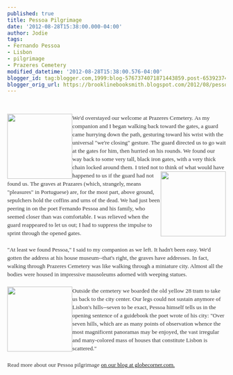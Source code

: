 ```yaml
---
published: true
title: Pessoa Pilgrimage
date: '2012-08-28T15:38:00.000-04:00'
author: Jodie
tags:
- Fernando Pessoa
- Lisbon
- pilgrimage
- Prazeres Cemetery
modified_datetime: '2012-08-28T15:38:00.576-04:00'
blogger_id: tag:blogger.com,1999:blog-5767374071871443859.post-6539237434965911816
blogger_orig_url: https://brooklinebooksmith.blogspot.com/2012/08/pessoa-pilgrimage.html
---
```


<br /><div style="color: #333333; font-family: Georgia, 'Times New Roman', 'Bitstream Charter', Times, serif; font-size: 13.333333969116211px; line-height: 19px;"><a data-mce-href="https://globecornerbookstore.com/blogs/wp-content/uploads/2012/08/IMG_7840.jpg" href="https://globecornerbookstore.com/blogs/wp-content/uploads/2012/08/IMG_7840.jpg"><img alt="" class="alignleft size-thumbnail wp-image-8120" data-mce-src="https://globecornerbookstore.com/blogs/wp-content/uploads/2012/08/IMG_7840-150x150.jpg" height="150" src="https://globecornerbookstore.com/blogs/wp-content/uploads/2012/08/IMG_7840-150x150.jpg" style="border: 0px; cursor: default; float: left;" title="IMG_7840" width="150" /></a>We'd overstayed our welcome at Prazeres Cemetery. As my companion and I began walking back toward the gates, a guard came hurrying down the path, gesturing toward his wrist with the universal "we're closing" gesture. The guard directed us to go wait at the gates for him, then hurried on his rounds. We found our way back to some very tall, black iron gates, with a very thick chain locked around them. I tried not to<a data-mce-href="https://globecornerbookstore.com/blogs/wp-content/uploads/2012/08/IMG_7853.jpg" href="https://globecornerbookstore.com/blogs/wp-content/uploads/2012/08/IMG_7853.jpg"><img alt="" class="alignright size-thumbnail wp-image-8118" data-mce-src="https://globecornerbookstore.com/blogs/wp-content/uploads/2012/08/IMG_7853-150x150.jpg" height="150" src="https://globecornerbookstore.com/blogs/wp-content/uploads/2012/08/IMG_7853-150x150.jpg" style="border: 0px; cursor: default; float: right;" title="IMG_7853" width="150" /></a>&nbsp;think of what would have happened to us if the guard had not found us. The graves at Prazares (which, strangely, means "pleasures" in Portuguese) are, for the most part, above ground, sepulchers&nbsp;hold the coffins and urns of the dead. We had just been peering in on the poet Fernando Pessoa&nbsp;and his family, who seemed closer than was comfortable. I was relieved when the guard&nbsp;reappeared to let us out; I had to suppress the impulse to sprint through the opened gates.</div><div style="color: #333333; font-family: Georgia, 'Times New Roman', 'Bitstream Charter', Times, serif; font-size: 13.333333969116211px; line-height: 19px;"><br /></div><div style="color: #333333; font-family: Georgia, 'Times New Roman', 'Bitstream Charter', Times, serif; font-size: 13.333333969116211px; line-height: 19px;">"At least we found Pessoa," I said to my companion as we left. It hadn't been easy. We'd gotten the&nbsp;address at his house museum--that's right, the graves have addresses. In fact, walking through Prazeres&nbsp;Cemetery was like walking through a miniature city. Almost all the bodies were housed in impressive mausoleums adorned with weeping statues.<br /><br /><a data-mce-href="https://globecornerbookstore.com/blogs/wp-content/uploads/2012/08/tram_28.gif" href="https://globecornerbookstore.com/blogs/wp-content/uploads/2012/08/tram_28.gif"><img alt="" class="alignleft size-thumbnail wp-image-8123" data-mce-src="https://globecornerbookstore.com/blogs/wp-content/uploads/2012/08/tram_28-150x150.gif" height="150" src="https://globecornerbookstore.com/blogs/wp-content/uploads/2012/08/tram_28-150x150.gif" style="border: 0px; cursor: default; float: left;" title="tram_28" width="150" /></a>Outside the cemetery we boarded the old yellow 28 tram to take us back to the city center. Our&nbsp;legs could not sustain anymore of Lisbon's hills--seven to be exact, Pessoa himself tells us in the opening sentence of a guidebook the poet wrote of his city: "Over seven hills, which are as many points of observation whence the most magnificent panoramas may be enjoyed, the vast irregular and many-colored mass of houses that constitute Lisbon is scattered."<br /><br />Read more about our Pessoa pilgrimage <a href="https://globecornerbookstore.com/blogs/">on our blog at globecorner.com.</a></div>